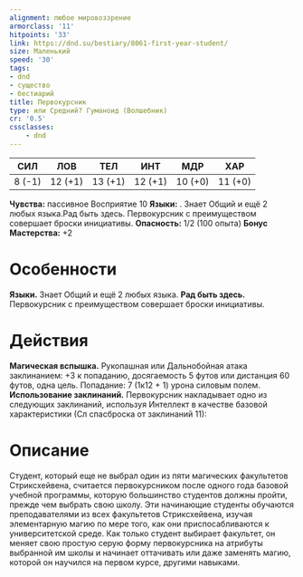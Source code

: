 ```yaml
---
alignment: любое мировоззрение
armorclass: '11'
hitpoints: '33'
link: https://dnd.su/bestiary/8061-first-year-student/
size: Маленький
speed: '30'
tags:
- dnd
- существо
- бестиарий
title: Первокурсник
type: или Средний? Гуманоид (Волшебник)
cr: '0.5'
cssclasses:
    - dnd
---
```



| СИЛ | ЛОВ | ТЕЛ | ИНТ | МДР | ХАР |
|---|---|---|---|---|---|
| 8 (-1) | 12 (+1) | 13 (+1) | 12 (+1) | 10 (+0) | 11 (+0) |
**Чувства:** пассивное Восприятие 10
**Языки:** . Знает Общий и ещё 2 любых языка.Рад быть здесь. Первокурсник с преимуществом совершает броски инициативы.
**Опасность:** 1/2 (100 опыта)
**Бонус Мастерства:** +2


# Особенности
**Языки.** Знает Общий и ещё 2 любых языка.
**Рад быть здесь.** Первокурсник с преимуществом совершает броски инициативы.


# Действия
**Магическая вспышка.** Рукопашная или Дальнобойная атака заклинанием: +3 к попаданию, досягаемость 5 футов или дистанция 60 футов, одна цель. Попадание: 7 (1к12 + 1) урона силовым полем.
**Использование заклинаний.** Первокурсник накладывает одно из следующих заклинаний, используя Интеллект в качестве базовой характеристики (Сл спасброска от заклинаний 11):


# Описание
Студент, который еще не выбрал один из пяти магических факультетов Стриксхейвена, считается первокурсником после одного года базовой учебной программы, которую большинство студентов должны пройти, прежде чем выбрать свою школу. Эти начинающие студенты обучаются преподавателями из всех факультетов Стриксхейвена, изучая элементарную магию по мере того, как они приспосабливаются к университетской среде. Как только студент выбирает факультет, он меняет свою простую серую форму первокурсника на атрибуты выбранной им школы и начинает оттачивать или даже заменять магию, которой он научился на первом курсе, другими навыками.